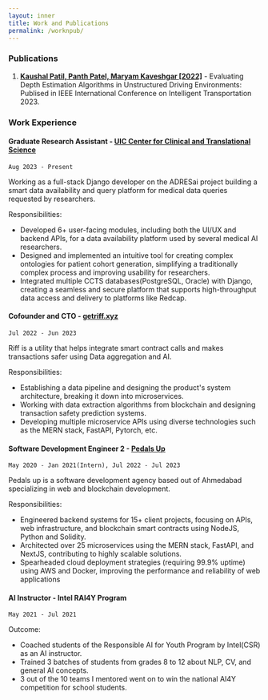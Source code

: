 ```yaml
---
layout: inner
title: Work and Publications
permalink: /worknpub/
---
```


### Publications

1. **[Kaushal Patil, Panth Patel, Maryam Kaveshgar [2022]](https://ieeexplore.ieee.org/abstract/document/10421800)** - Evaluating Depth Estimation Algorithms in Unstructured Driving Environments: Publised in IEEE International Conference on Intelligent Transportation 2023.

### Work Experience

#### Graduate Research Assistant - [UIC Center for Clinical and Translational Science](https://ccts.uic.edu/)

`Aug 2023 - Present`

Working as a full-stack Django developer on the ADRESai project building a smart data availability and query platform for medical data queries requested by researchers.

Responsibilities:

- Developed 6+ user-facing modules, including both the UI/UX and backend APIs, for a data availability platform used by several medical AI researchers.
- Designed and implemented an intuitive tool for creating complex ontologies for patient cohort generation, simplifying a traditionally complex process and improving usability for researchers.
- Integrated multiple CCTS databases(PostgreSQL, Oracle) with Django, creating a seamless and secure platform that supports high-throughput data access and delivery to platforms like Redcap.


#### Cofounder and CTO - [getriff.xyz](https://getriff.xyz)

`Jul 2022 - Jun 2023`

Riff is a utility that helps integrate smart contract calls and makes transactions safer using Data aggregation and AI.

Responsibilities:

- Establishing a data pipeline and designing the product's system architecture, breaking it down into microservices.
- Working with data extraction algorithms from blockchain and designing transaction safety prediction systems.
- Developing multiple microservice APIs using diverse technologies such as the MERN stack, FastAPI, Pytorch, etc.

#### Software Development Engineer 2 - [Pedals Up](https://pedalsup.com)

`May 2020 - Jan 2021(Intern), Jul 2022 - Jul 2023`

Pedals up is a software development agency based out of Ahmedabad specializing in web and blockchain development.

Responsibilities:

- Engineered backend systems for 15+ client projects, focusing on APIs, web infrastructure, and blockchain smart contracts using NodeJS, Python and Solidity.
- Architected over 25 microservices using the MERN stack, FastAPI, and NextJS, contributing to highly scalable solutions.
- Spearheaded cloud deployment strategies (requiring 99.9% uptime) using AWS and Docker, improving the performance and reliability of web applications

#### AI Instructor - Intel RAI4Y Program

`May 2021 - Jul 2021`

Outcome:

- Coached students of the Responsible AI for Youth Program by Intel(CSR) as an AI instructor.
- Trained 3 batches of students from grades 8 to 12 about NLP, CV, and general AI concepts.
- 3 out of the 10 teams I mentored went on to win the national AI4Y competition for school students.

